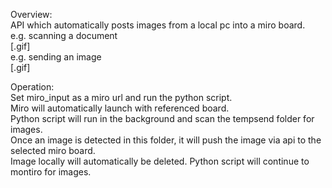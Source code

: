 Overview:  
API which automatically posts images from a local pc into a miro board.  
e.g. scanning a document  
[.gif]  
e.g. sending an image  
[.gif]  

Operation:  
Set miro_input as a miro url and run the python script.  
Miro will automatically launch with referenced board.  
Python script will run in the background and scan the tempsend folder for images.  
Once an image is detected in this folder, it will push the image via api to the selected miro board.  
Image locally will automatically be deleted.
Python script will continue to montiro for images.